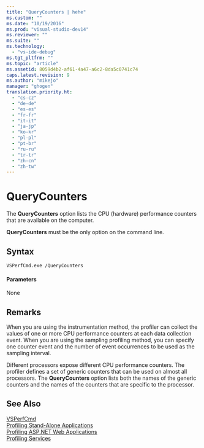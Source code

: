 ```yaml
---
title: "QueryCounters | hehe"
ms.custom: ""
ms.date: "10/19/2016"
ms.prod: "visual-studio-dev14"
ms.reviewer: ""
ms.suite: ""
ms.technology: 
  - "vs-ide-debug"
ms.tgt_pltfrm: ""
ms.topic: "article"
ms.assetid: 8059d4b2-af61-4a47-a6c2-8da5c0741c74
caps.latest.revision: 9
ms.author: "mikejo"
manager: "ghogen"
translation.priority.ht: 
  - "cs-cz"
  - "de-de"
  - "es-es"
  - "fr-fr"
  - "it-it"
  - "ja-jp"
  - "ko-kr"
  - "pl-pl"
  - "pt-br"
  - "ru-ru"
  - "tr-tr"
  - "zh-cn"
  - "zh-tw"
---
```

# QueryCounters
The **QueryCounters** option lists the CPU (hardware) performance counters that are available on the computer.  
  
 **QueryCounters** must be the only option on the command line.  
  
## Syntax  
  
```  
VSPerfCmd.exe /QueryCounters  
```  
  
#### Parameters  
 None  
  
## Remarks  
 When you are using the instrumentation method, the profiler can collect the values of one or more CPU performance counters at each data collection event. When you are using the sampling profiling method, you can specify one counter event and the number of event occurrences to be used as the sampling interval.  
  
 Different processors expose different CPU performance counters. The profiler defines a set of generic counters that can be used on almost all processors. The **QueryCounters** option lists both the names of the generic counters and the names of the counters that are specific to the processor.  
  
## See Also  
 [VSPerfCmd](../profiling/vsperfcmd.md)   
 [Profiling Stand-Alone Applications](../profiling/command-line-profiling-of-stand-alone-applications.md)   
 [Profiling ASP.NET Web Applications](../profiling/command-line-profiling-of-asp.net-web-applications.md)   
 [Profiling Services](../profiling/command-line-profiling-of-services.md)